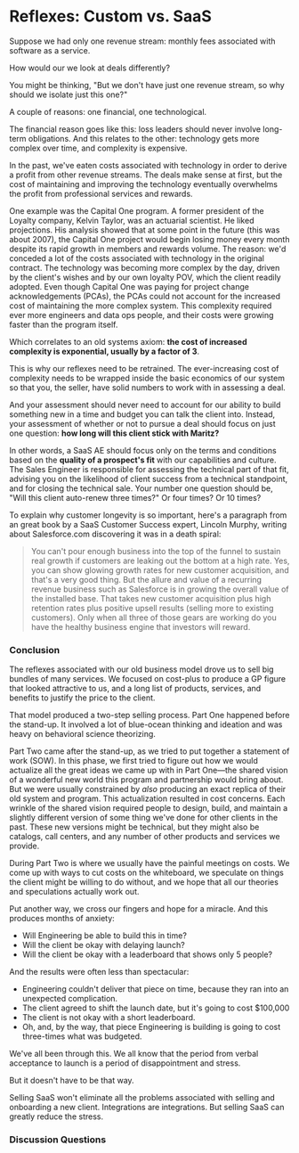 # Reflexes: Custom vs. SaaS

Suppose we had only one revenue stream: monthly fees associated with software as a service.

How would our we look at deals differently?

You might be thinking, "But we don't have just one revenue stream, so why should we isolate just this one?"

A couple of reasons: one financial, one technological. 

The financial reason goes like this: loss leaders should never involve long-term obligations. And this relates to the other: technology gets more complex over time, and complexity is expensive. 

In the past, we've eaten costs associated with technology in order to derive a profit from other revenue streams. The deals make sense at first, but the cost of maintaining and improving the technology eventually overwhelms the profit from professional services and rewards. 

One example was the Capital One program. A former president of the Loyalty company, Kelvin Taylor, was an actuarial scientist. He liked projections. His analysis showed that at some point in the future (this was about 2007), the Capital One project would begin losing money every month despite its rapid growth in members and rewards volume. The reason: we'd conceded a lot of the costs associated with technology in the original contract. The technology was becoming more complex by the day, driven by the client's wishes and by our own loyalty POV, which the client readily adopted. Even though Capital One was paying for project change acknowledgements (PCAs), the PCAs could not account for the increased cost of maintaining the more complex system. This complexity required ever more engineers and data ops people, and their costs were growing faster than the program itself. 

Which correlates to an old systems axiom: **the cost of increased complexity is exponential, usually by a factor of 3**. 

This is why our reflexes need to be retrained. The ever-increasing cost of complexity needs to be wrapped inside the basic economics of our system so that you, the seller, have solid numbers to work with in assessing a deal. 

And your assessment should never need to account for our ability to build something new in a time and budget you can talk the client into. Instead, your assessment of whether or not to pursue a deal should focus on just one question: **how long will this client stick with Maritz?**

In other words, a SaaS AE should focus only on the terms and conditions based on the **quality of a prospect's fit** with our capabilities and culture. The Sales Engineer is responsible for assessing the technical part of that fit, advising you on the likelihood of client success from a technical standpoint, and for closing the technical sale. Your number one question should be, "Will this client auto-renew three times?" Or four times? Or 10 times?

To explain why customer longevity is so important, here's a paragraph from an great book by a SaaS Customer Success expert, Lincoln Murphy, writing about Salesforce.com discovering it was in a death spiral:

> You can't pour enough business into the top of the funnel to sustain real growth if customers are leaking out the bottom at a high rate. Yes, you can show glowing growth rates for new customer acquisition, and that's a very good thing. But the allure and value of a recurring revenue business such as Salesforce is in growing the overall value of the installed base. That takes new customer acquisition plus high retention rates plus positive upsell results (selling more to existing customers). Only when all three of those gears are working do you have the healthy business engine that investors will reward.

### Conclusion

The reflexes associated with our old business model drove us to sell big bundles of many services. We focused on cost-plus to produce a GP figure that looked attractive to us, and a long list of products, services, and benefits to justify the price to the client. 

That model produced a two-step selling process. Part One happened before the stand-up. It involved a lot of blue-ocean thinking and ideation and was heavy on behavioral science theorizing. 

Part Two came after the stand-up, as we tried to put together a statement of work (SOW). In this phase, we first tried to figure out how we would actualize all the great ideas we came up with in Part One—the shared vision of a wonderful new world this program and partnership would bring about. But we were usually constrained by *also* producing an exact replica of their old system and program. This actualization resulted in cost concerns. Each wrinkle of the shared vision required people to design, build, and maintain a slightly different version of some thing we've done for other clients in the past. These new versions might be technical, but they might also be catalogs, call centers, and any number of other products and services we provide. 

During Part Two is where we usually have the painful meetings on costs. We come up with ways to cut costs on the whiteboard, we speculate on things the client might be willing to do without, and we hope that all our theories and speculations actually work out. 

Put another way, we cross our fingers and hope for a miracle. And this produces months of anxiety:

* Will Engineering be able to build this in time?
* Will the client be okay with delaying launch?
* Will the client be okay with a leaderboard that shows only 5 people?

And the results were often less than spectacular:

* Engineering couldn't deliver that piece on time, because they ran into an unexpected complication.
* The client agreed to shift the launch date, but it's going to cost $100,000
* The client is not okay with a short leaderboard.
* Oh, and, by the way, that piece Engineering is building is going to cost three-times what was budgeted.

We've all been through this. We all know that the period from verbal acceptance to launch is a period of disappointment and stress. 

But it doesn't have to be that way. 

Selling SaaS won't eliminate all the problems associated with selling and onboarding a new client. Integrations are integrations. But selling SaaS can greatly reduce the stress. 



### Discussion Questions



